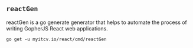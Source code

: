 <!-- __JSON: go list -json .
## `{{ filepathBase .Out.ImportPath}}`

{{.Out.Doc}}

```
go get -u {{.Out.ImportPath}}
```
-->
## `reactGen`

reactGen is a go generate generator that helps to automate the process of writing GopherJS React web applications.

```
go get -u myitcv.io/react/cmd/reactGen
```
<!-- END -->
